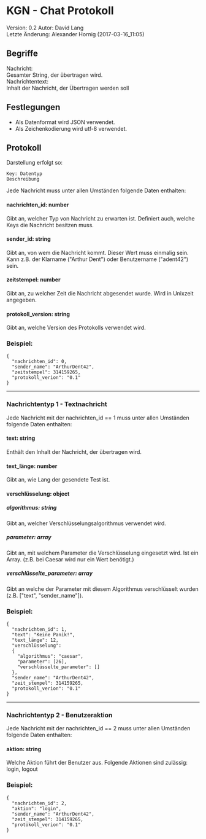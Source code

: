 
# KGN - Chat Protokoll


Version: 0.2 
Autor: David Lang  
Letzte Änderung: Alexander Hornig (2017-03-16_11:05)  

## Begriffe


Nachricht:  
Gesamter String, der übertragen wird.  
Nachrichtentext:  
Inhalt der Nachricht, der Übertragen werden soll  

## Festlegungen


  * Als Datenformat wird JSON verwendet. 
  * Als Zeichenkodierung wird utf-8 verwendet.

## Protokoll

Darstellung erfolgt so:

    Key: Datentyp  
    Beschreibung  

Jede Nachricht muss unter allen Umständen folgende Daten enthalten:

 
#### nachrichten_id: number 
Gibt an, welcher Typ von Nachricht zu erwarten ist. Definiert auch, welche Keys die Nachricht besitzen muss.  
#### sender_id: string
Gibt an, von wem die Nachricht kommt. Dieser Wert muss einmalig sein. Kann z.B. der Klarname ("Arthur Dent") oder Benutzername ("adent42") sein.
#### zeitstempel: number
Gibt an, zu welcher Zeit die Nachricht abgesendet wurde. Wird in Unixzeit angegeben.
#### protokoll_version: string
Gibt an, welche Version des Protokolls verwendet wird.

### Beispiel:
    {
      "nachrichten_id": 0,
      "sender_name": "ArthurDent42",
      "zeitstempel": 314159265,
      "protokoll_verion": "0.1"
    } 

----

### Nachrichtentyp 1 - Textnachricht

Jede Nachricht mit der nachrichten_id == 1 muss unter allen Umständen folgende Daten enthalten: 

#### text: string
Enthält den Inhalt der Nachricht, der übertragen wird.
#### text_länge: number
Gibt an, wie Lang der gesendete Test ist.
#### verschlüsselung: object
##### algorithmus: string
Gibt an, welcher Verschlüsselungsalgorithmus verwendet wird.
##### parameter: array
Gibt an, mit welchem Parameter die Verschlüsselung eingesetzt wird. Ist ein Array. (z.B. bei Caesar wird nur ein Wert benötigt.)
##### verschlüsselte_parameter: array
Gibt an welche der Parameter mit diesem Algorithmus verschlüsselt wurden (z.B. ["text", "sender_name"]).

### Beispiel:
    {
      "nachrichten_id": 1,
      "text": "Keine Panik!",
      "text_länge": 12,
      "verschlüsselung": 
      {
        "algorithmus": "caesar",
        "parameter": [26],
        "verschlüsselte_parameter": []
      },
      "sender_name": "ArthurDent42",
      "zeit_stempel": 314159265,
      "protokoll_verion": "0.1"
    }
   

----

### Nachrichtentyp 2 - Benutzeraktion

Jede Nachricht mit der nachrichten_id == 2 muss unter allen Umständen folgende Daten enthalten: 


#### aktion: string
Welche Aktion führt der Benutzer aus.
Folgende Aktionen sind zulässig: login, logout

### Beispiel:
    {
      "nachrichten_id": 2,
      "aktion": "login",
      "sender_name": "ArthurDent42",
      "zeit_stempel": 314159265,
      "protokoll_verion": "0.1"
    }
